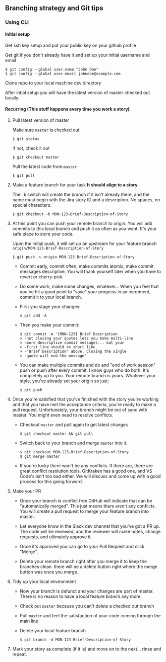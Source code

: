 ## Branching strategy and Git tips
### Using CLI
#### Initial setup 

Get ssh key setup and put your public key on your github profile
    
Get git if you don't already have it and set up your initial username and email
```
$ git config --global user.name "John Doe"
$ git config --global user.email johndoe@example.com
```
Clone repo to your local machine dev directory
    
After intial setup you will have the latest version of master checked out locally
#### Recurring (This stuff happens every time you work a story)
1. Pull latest version of master

   Make sure `master` is checked out
    ```
    $ git status
    ```
    If not, check it out
    ```
    $ git checkout master
    ```
    Pull the latest code from `master`
    ```
    $ git pull
    ```
2. Make a feature branch for your task **It should align to a story** 

    The `-b` switch will create the branch if it isn't already there, and the name must begin with the Jira story ID and a description. No spaces, no special characters.
    ```
    $ git checkout -b MON-123-Brief-Description-of-Story
    ```
3. At this point you can push your remote branch to origin. You will add commits to this local branch and push it as often as you want. It's your safe place to store your code. 

    Upon the initial push, it will set up an upstream for your feature branch `origin/MON-123-Brief-Description-of-Story`
    ```
    $ git push -u origin MON-123-Brief-Description-of-Story
    ```
    
    * Commit early, commit often, make commits atomic, make commit messages descriptive. You will thank yourself later when you have to revert or cherry-pick.

    * Do some work, make some changes, whatever... When you feel that you've hit a good point to "save" your progress in an increment, commit it to your local branch.

    * First you stage your changes:
        ```
        $ git add -A
        ```
    * Then you make your commit:
        ```
        $ git commit -m '[MON-123] Brief Description
        > -not closing your quotes lets you make multi-line
        > -more descriptive commit messages... but your 
        > -first line should be short like 
        > -"Brief Description" above. Closing the single 
        > -quote will end the message'
        ```
    * You can make multiple commits and do and "end of work session" push or push after every commit. I know guys who do both. It's completely up to you. Your remote branch is yours. Whatever your style, you've already set your origin so just: 
        ```
        $ git push
        ```
4. Once you're satisfied that you've finished with the story you're working and that you have met the acceptance criteria, you're ready to make a pull request. Unfortunately, your branch might be out of sync with master. You might even need to resolve conflicts.

    * Checkout `master` and pull again to get latest changes
        ```
        $ git checkout master && git pull
        ```
    * Switch back to your branch and merge `master` into it.
        ```
        $ git checkout MON-123-Brief-Description-of-Story
        $ git merge master
        ```
    * If you're lucky there won't be any conflicts. If there are, there are great conflict resolution tools. GitKraken has a good one, and VS Code's isn't too bad either. We will discuss and come up with a good process for this going forward. 

5. Make your PR

    * Once your branch is conflict free GitHub will indicate that can be "automatically merged". This just means there aren't any conflicts. You will create a pull request to merge your feature branch into master.

    * Let everyone know in the Slack dev channel that you've got a PR up. The code will be reviewed, and the reviewer will make notes, change requests, and ultimately approve it. 

    * Once it's approved you can go to your Pull Request and click "Merge". 

    * Delete your remote branch right after you merge it to keep the branches clean. there will be a delete button right where the merge button was once you merge.

6. Tidy up your local environment

    * Now your branch is defunct and your changes are part of master. There is no reason to have a local feature branch any more. 

    * Check out `master` because you can't delete a checked out branch

    * Pull `master` and feel the satisfaction of your code coming through the main line

    * Delete your local feature branch
        ```
        $ git branch -d MON-123-Brief-Description-of-Story
        ```
7. Mark your story as complete (if it is) and move on to the next... rinse and repeat.
        
